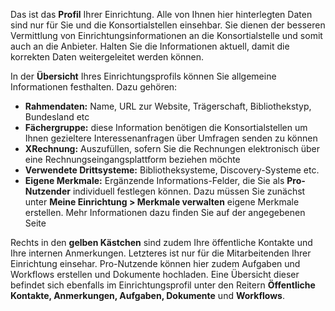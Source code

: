 Das ist das **Profil** Ihrer Einrichtung. 
Alle von Ihnen hier hinterlegten Daten sind nur für Sie und die Konsortialstellen einsehbar. Sie dienen der besseren Vermittlung von Einrichtungsinformationen an die Konsortialstelle und somit auch an die Anbieter. 
Halten Sie die Informationen aktuell, damit die korrekten Daten weitergeleitet werden können. 

In der **Übersicht** Ihres Einrichtungsprofils können Sie allgemeine Informationen festhalten. Dazu gehören:

+ **Rahmendaten:** Name, URL zur Website, Trägerschaft, Bibliothekstyp, Bundesland etc
+ **Fächergruppe:** diese Information benötigen die Konsortialstellen um Ihnen gezieltere Interessenanfragen über Umfragen senden zu können
+ **XRechnung:** Auszufüllen, sofern Sie die Rechnungen elektronisch über eine Rechnungseingangsplattform beziehen möchte
+ **Verwendete Drittsysteme:** Bibliotheksysteme, Discovery-Systeme etc.
+ **Eigene  Merkmale:** Ergänzende Informations-Felder, die Sie als **Pro-Nutzender** individuell festlegen können. Dazu müssen Sie zunächst unter **Meine Einrichtung > Merkmale verwalten** eigene Merkmale erstellen. Mehr Informationen dazu finden Sie auf der angegebenen Seite

Rechts in den **gelben Kästchen** sind zudem Ihre öffentliche Kontakte und Ihre internen Anmerkungen. Letzteres ist nur für die Mitarbeitenden Ihrer Einrichtung einsehar. Pro-Nutzende können hier zudem Aufgaben und Workflows erstellen und Dokumente hochladen. Eine Übersicht dieser befindet sich ebenfalls im Einrichtungsprofil unter den Reitern **Öffentliche Kontakte, Anmerkungen, Aufgaben, Dokumente** und **Workflows**.
